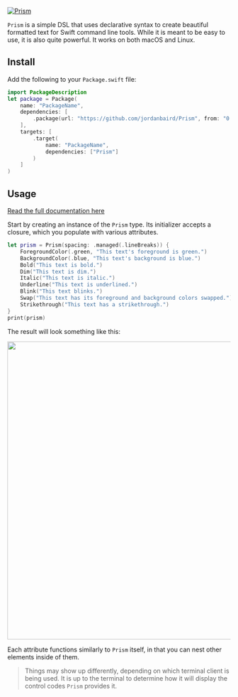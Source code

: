 [![Prism](https://user-images.githubusercontent.com/90936861/167498476-bd8a4192-679c-4a53-ac87-b15dd1aaa769.png)](https://github.com/jordanbaird/Prism)

`Prism` is a simple DSL that uses declarative syntax to create beautiful formatted text for Swift command line tools. While it is meant to be easy to use, it is also quite powerful. It works on both macOS and Linux.

## Install

Add the following to your `Package.swift` file:

```swift
import PackageDescription
let package = Package(
    name: "PackageName",
    dependencies: [
        .package(url: "https://github.com/jordanbaird/Prism", from: "0.0.1")
    ],
    targets: [
        .target(
            name: "PackageName",
            dependencies: ["Prism"]
        )
    ]
)
```

## Usage

[Read the full documentation here](https://jordanbaird.github.io/Prism/documentation/prism/)

Start by creating an instance of the `Prism` type. Its initializer accepts a closure, which you populate with various attributes.

```swift
let prism = Prism(spacing: .managed(.lineBreaks)) {
    ForegroundColor(.green, "This text's foreground is green.")
    BackgroundColor(.blue, "This text's background is blue.")
    Bold("This text is bold.")
    Dim("This text is dim.")
    Italic("This text is italic.")
    Underline("This text is underlined.")
    Blink("This text blinks.")
    Swap("This text has its foreground and background colors swapped.")
    Strikethrough("This text has a strikethrough.")
}
print(prism)
```

The result will look something like this:

<div align="center">
    <a href="https://github.com/jordanbaird/Prism">
        <img width="671" src="https://user-images.githubusercontent.com/90936861/167680957-bbf0caa8-9e7a-407f-98c1-ac52fe46f531.png">
    </a>
</div>

Each attribute functions similarly to `Prism` itself, in that you can nest other elements inside of them.

> Things may show up differently, depending on which terminal client is being used. It is up to the terminal to determine how it will display the control codes `Prism` provides it.
